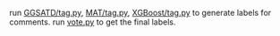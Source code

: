 run [GGSATD/tag.py](/SATD%20detectors/GGSATD/tag.py), [MAT/tag.py](/SATD%20detectors/MAT/tag.py), [XGBoost/tag.py](/SATD%20detectors/XGBoost/tag.py) to generate labels for comments.
run [vote.py](/SATD%20Detectors/vote.py) to get the final labels.
